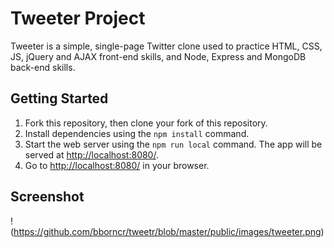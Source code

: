 # Tweeter Project

Tweeter is a simple, single-page Twitter clone used to practice HTML, CSS, JS, jQuery and AJAX front-end skills, and Node, Express and MongoDB back-end skills.

## Getting Started

1. Fork this repository, then clone your fork of this repository.
2. Install dependencies using the `npm install` command.
3. Start the web server using the `npm run local` command. The app will be served at <http://localhost:8080/>.
4. Go to <http://localhost:8080/> in your browser.

## Screenshot
!(https://github.com/bborncr/tweetr/blob/master/public/images/tweeter.png)
